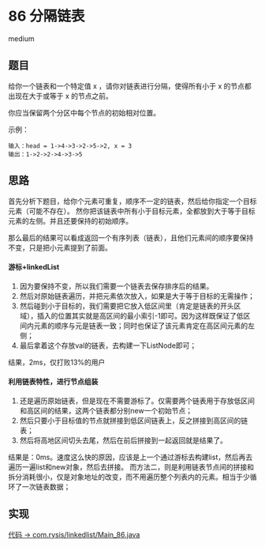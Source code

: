 # 86 分隔链表

medium

## 题目

给你一个链表和一个特定值 x ，请你对链表进行分隔，使得所有小于 x 的节点都出现在大于或等于 x 的节点之前。

你应当保留两个分区中每个节点的初始相对位置。

示例：
```
输入：head = 1->4->3->2->5->2, x = 3
输出：1->2->2->4->3->5
```

## 思路

首先分析下题目，给你个元素可重复，顺序不一定的链表，然后给你指定一个目标元素（可能不存在）。
然你把该链表中所有小于目标元素，全都放到大于等于目标元素的左侧。并且还要保持的初始顺序。

那么最后的结果可以看成返回一个有序列表（链表），且他们元素间的顺序要保持不变，只是把小元素提到了前面。

#### 游标+linkedList

1. 因为要保持不变，所以我们需要一个链表去保存排序后的结果。
2. 然后对原始链表遍历，并把元素依次放入，如果是大于等于目标的无需操作；
3. 然后碰到小于目标的，我们需要把它放入低区间里（肯定是链表的开头区域），插入的位置其实就是高区间的最小索引-1即可。因为这样既保证了低区间内元素的顺序与元是链表一致；同时也保证了该元素肯定在高区间元素的左侧；
4. 最后拿着这个存放val的链表，去构建一下ListNode即可；

结果，2ms，仅打败13%的用户

#### 利用链表特性，进行节点组装

1. 还是遍历原始链表，但是现在不需要游标了。仅需要两个链表用于存放低区间和高区间的结果，这两个链表都分别new一个初始节点；
2. 然后只要小于目标值的节点就拼接到低区间链表上，反之拼接到高区间的链表；
3. 然后将高地区间切头去尾，然后在前后拼接到一起返回就是结果了。

结果是：0ms。速度这么快的原因，应该是上一个通过游标去构建list，然后再去遍历一遍list和new对象，然后去拼接。
而方法二，则是利用链表节点间的拼接和拆分消耗很小，仅是对象地址的改变，而不用遍历整个列表内的元素。相当于少循环了一次链表数据；

## 实现

[代码 -> com.rysis/linkedlist/Main_86.java](../../src/com/rysis/linkedlist/Main_86.java)